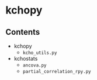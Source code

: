 # kchopy

## Contents

- kchopy
    - `kcho_utils.py`
- kchostats
    - `ancova.py`
    - `partial_correlation_rpy.py`
